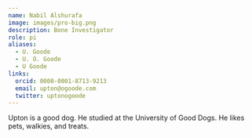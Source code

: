 ```yaml
---
name: Nabil Alshurafa
image: images/pro-big.png
description: Bone Investigator
role: pi
aliases:
  - U. Goode
  - U. O. Goode
  - U Goode
links:
  orcid: 0000-0001-8713-9213
  email: upton@ogoode.com
  twitter: uptonogoode
---
```


Upton is a good dog.
He studied at the University of Good Dogs.
He likes pets, walkies, and treats.
